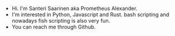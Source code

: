 - Hi. I'm Santeri Saarinen aka Prometheus Alexander.
- I'm interested in Python, Javascript and Rust. bash scripting and nowadays fish scripting is also very fun.
- You can reach me through Github.

<!---
shS83/shS83 is a ✨ special ✨ repository because its `README.md` (this file) appears on your GitHub profile.
You can click the Preview link to take a look at your changes.
--->
